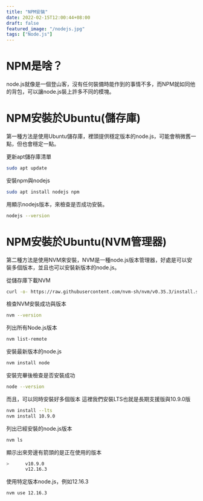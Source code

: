 ```yaml
---
title: "NPM安裝"
date: 2022-02-15T12:00:44+08:00
draft: false
featured_image: "/nodejs.jpg"
tags: ["Node.js"]
---
```


# NPM是啥？
node.js就像是一個登山客，沒有任何裝備時能作到的事情不多，而NPM就如同他的背包，可以讓node.js裝上許多不同的模塊。

# NPM安裝於Ubuntu(儲存庫)

第一種方法是使用Ubuntu儲存庫，裡頭提供穩定版本的node.js，可能會稍微舊一點，但也會穩定一點。

更新apt儲存庫清單
```bash
sudo apt update
```

安裝npm與nodejs
```bash
sudo apt install nodejs npm
```

用顯示nodejs版本，來檢查是否成功安裝。
```bash
nodejs --version
```


# NPM安裝於Ubuntu(NVM管理器)

第二種方法是使用NVM來安裝，NVM是一種node.js版本管理器，好處是可以安裝多個版本，並且也可以安裝新版本的node.js。

從儲存庫下載NVM

```bash
curl -o- https://raw.githubusercontent.com/nvm-sh/nvm/v0.35.3/install.sh | bash
```

檢查NVM安裝成功與版本
```bash
nvm --version
```

列出所有Node.js版本
```bash
nvm list-remote
```

安裝最新版本的node.js
```bash
nvm install node
```

安裝完畢後檢查是否安裝成功
```bash
node --version
```

而且，可以同時安裝好多個版本
這裡我們安裝LTS也就是長期支援版與10.9.0版
```bash
nvm install --lts
nvm install 10.9.0
```

列出已經安裝的node.js版本
```bash
nvm ls
```

顯示出來旁邊有箭頭的是正在使用的版本
```bash
>      v10.9.0
       v12.16.3
```

使用特定版本node.js，例如12.16.3
```bash
nvm use 12.16.3
```